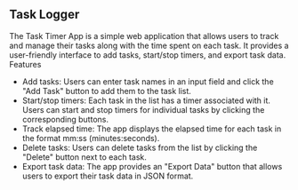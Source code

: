 ## Task Logger

The Task Timer App is a simple web application that allows users to track and manage their tasks along with the time spent on each task. It provides a user-friendly interface to add tasks, start/stop timers, and export task data.
Features

* Add tasks: Users can enter task names in an input field and click the "Add Task" button to add them to the task list.
* Start/stop timers: Each task in the list has a timer associated with it. Users can start and stop timers for individual tasks by clicking the corresponding buttons.
* Track elapsed time: The app displays the elapsed time for each task in the format mm:ss (minutes:seconds).
* Delete tasks: Users can delete tasks from the list by clicking the "Delete" button next to each task.
* Export task data: The app provides an "Export Data" button that allows users to export their task data in JSON format.
